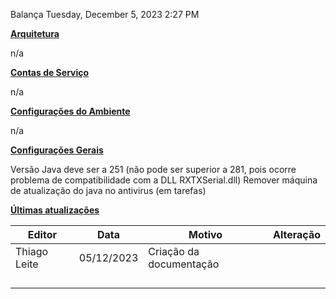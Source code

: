 Balança
Tuesday, December 5, 2023
2:27 PM

**<u>Arquitetura</u>**

n/a

**<u>Contas de Serviço</u>**

n/a

**<u>Configurações do Ambiente</u>**

n/a

**<u>Configurações Gerais</u>**

Versão Java deve ser a 251 (não pode ser superior a 281, pois ocorre problema de compatibilidade com a DLL RXTXSerial.dll)
Remover máquina de atualização do java no antivirus (em tarefas)

**<u>Últimas atualizações</u>**  

| Editor       | Data       | Motivo                  | Alteração |
|--------------|------------|-------------------------|-----------|
| Thiago Leite | 05/12/2023 | Criação da documentação |          |
|              |            |                         |           |
|              |            |                         |           |
|              |            |                         |           |
|              |            |                         |           |


